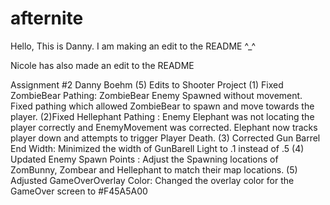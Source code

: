 # afternite
Hello, This is Danny. I am making an edit to the README ^_^

Nicole has also made an edit to the README

Assignment #2
Danny Boehm (5) Edits to Shooter Project
(1) Fixed ZombieBear Pathing: ZombieBear Enemy Spawned without movement. 
Fixed pathing which allowed ZombieBear to spawn and move towards the player.
(2)Fixed Hellephant Pathing : Enemy Elephant was not locating the player correctly and EnemyMovement was corrected. 
Elephant now tracks player down and attempts to trigger Player Death.
(3) Corrected Gun Barrel End Width: Minimized the width of GunBarell Light to .1 instead of .5
(4) Updated Enemy Spawn Points : Adjust the Spawning locations of ZomBunny, Zombear and Hellephant to match their map locations.
(5) Adjusted GameOverOverlay Color: Changed the overlay color for the GameOver screen to #F45A5A00
